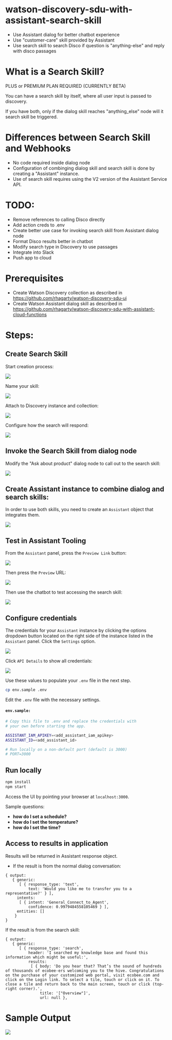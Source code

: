 # watson-discovery-sdu-with-assistant-search-skill

* Use Assistant dialog for better chatbot experience
* Use "customer-care" skill provided by Assistant
* Use search skill to search Disco if question is "anything-else" and reply with disco passages

# What is a Search Skill?

PLUS or PREMIUM PLAN REQUIRED (CURRENTLY BETA)

You can have a search skill by itself, where all user input is passed to discovery.

If you have both, only if the dialog skill reaches "anything_else" node will it search skill be triggered.

# Differences between Search Skill and Webhooks

* No code required inside dialog node
* Configuration of combinging dialog skill and search skill is done by creating a "Assistant" instance.
* Use of search skill requires using the V2 version of the Assistant Service API.

# TODO:

* Remove references to calling Disco directly
* Add action creds to .env
* Create better use case for invoking search skill from Assistant dialog node
* Format Disco results better in chatbot
* Modify search type in Discovery to use passages
* Integrate into Slack
* Push app to cloud

# Prerequisites

* Create Watson Discovery collection as described in https://github.com/rhagarty/watson-discovery-sdu-ui
* Create Watson Assistant dialog skill as described in  https://github.com/rhagarty/watson-discovery-sdu-with-assistant-cloud-functions

# Steps:

## Create Search Skill

Start creation process:

![](doc/source/images/select-search-skill.png)

Name your skill:

![](doc/source/images/create-search-skill.png)

Attach to Discovery instance and collection:

![](doc/source/images/assign-search-skill-to-collection.png)

Configure how the search will respond:

![](doc/source/images/configure-search-skill.png)

## Invoke the Search Skill from dialog node

Modify the "Ask about product" dialog node to call out to the search skill:

![](doc/source/images/assign-search-skill-to-node.png)

## Create Assistant instance to combine dialog and search skills:

In order to use both skills, you need to create an `Assistant` object that integrates them.

![](doc/source/images/create-assistant-to-link-skills.png)

## Test in Assistant Tooling

From the `Assistant` panel, press the `Preview Link` button:

![](doc/source/images/preview-option-button.png)

Then press the `Preview` URL:

![](doc/source/images/preview-link.png)

Then use the chatbot to test accessing the search skill:

![](doc/source/images/preview-example.png)

## Configure credentials

The credentials for your `Assistant` instance by clicking the options dropdown button located on the right side of the instance listed in the `Assistant` panel. Click the `Settings` option.

![](doc/source/images/assistant-list.png)

Click `API Details` to show all credentials:

![](doc/source/images/assistant-creds.png)

Use these values to populate your `.env` file in the next step.

```bash
cp env.sample .env
```

Edit the `.env` file with the necessary settings.

#### `env.sample:`

```bash
# Copy this file to .env and replace the credentials with
# your own before starting the app.

ASSISTANT_IAM_APIKEY=<add_assistant_iam_apikey>
ASSISTANT_ID=<add_assistant_id>

# Run locally on a non-default port (default is 3000)
# PORT=3000
```

## Run locally

```bash
npm install
npm start
```

Access the UI by pointing your browser at `localhost:3000`.

Sample questions:

* **how do I set a schedule?**
* **how do I set the temperature?**
* **how do I set the time?**

## Access to results in application

Results will be returned in Assistant response object.

* If the result is from the normal dialog conversation:

```
{ output:
   { generic:
      [ { response_type: 'text',
          text: 'Would you like me to transfer you to a representative?' } ],
     intents:
      [ { intent: 'General_Connect_to_Agent',
          confidence: 0.9979484558105469 } ],
     entities: []
    }
}
```

If the result is from the search skill:

```
{ output:
   { generic:
      [ { response_type: 'search',
          header: 'I searched my knowledge base and found this information which might be useful:',
          results:
           [ { body: 'Do you hear that? That’s the sound of hundreds of thousands of ecobee-ers welcoming you to the hive. Congratulations on the purchase of your customized web portal, visit ecobee.com and click on the Login link. To select a tile, touch or click on it. To close a tile and return back to the main screen, touch or click (top-right corner).',
               title: '["Overview"]',
               url: null },

```

# Sample Output

![](doc/source/images/sample-output.png)
